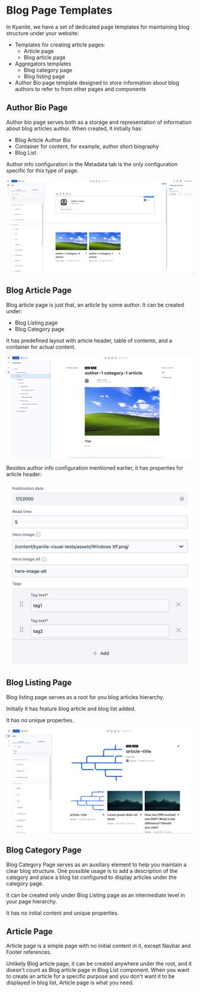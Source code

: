# Blog Page Templates

In Kyanite, we have a set of dedicated page templates for maintaining blog structure under your website:

* Templates for creating article pages:
    * Article page
    * Blog article page
* Aggregators templates
    * Blog category page
    * Blog listing page
* Author Bio page template designed to store information about blog authors to refer to from other pages and components

## Author Bio Page

Author bio page serves both as a storage and representation of information about blog articles author. When created, it initially has:

* Blog Article Author Bio
* Container for content, for example, author short biography
* Blog List

Author info configuration in the Metadata tab is the only configuration specific for this type of page.

<img src="./_images/author-bio-page-initial.png">

## Blog Article Page

Blog article page is just that, an article by some author. It can be created under:

* Blog Listing page
* Blog Category page

It has predefined layout with article header, table of contents, and a container for actual content.

<img src="./_images/blog-article-page-initial.png">

Besides author info configuration mentioned earlier, it has properties for article header:

<img src="./_images/blog-article-page-properties.png">

## Blog Listing Page

Blog listing page serves as a root for you blog articles hierarchy.

Initially it has feature blog article and blog list added.

It has no unique properties.

<img src="./_images/blog-listing-page-initial.png">

## Blog Category Page

Blog Category Page serves as an auxiliary element to help you maintain a clear blog structure. 
One possible usage is to add a description of the category and place a blog list configured to display articles under the category page.

It can be created only under Blog Listing page as an intermediate level in your page hierarchy.

It has no initial content and unique properties.

## Article Page

Article page is a simple page with no initial content in it, except Navbar and Footer references.

Unlikely Blog article page, it can be created anywhere under the root, and it doesn't count as Blog article page in Blog List component.
When you want to create an article for a specific purpose and you don't want it to be displayed in blog list, Article page is what you need.

